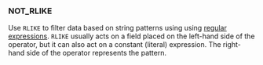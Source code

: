<!--
This is generated by ESQL’s AbstractFunctionTestCase. Do no edit it. See ../README.md for how to regenerate it.
-->

### NOT_RLIKE
Use `RLIKE` to filter data based on string patterns using using
[regular expressions](/reference/query-languages/query-dsl/regexp-syntax.md). `RLIKE` usually acts on a field placed on
the left-hand side of the operator, but it can also act on a constant (literal)
expression. The right-hand side of the operator represents the pattern.

